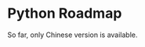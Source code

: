 # Python Roadmap

So far, only Chinese version is available.

<!-- <iframe src="./Python.pdf" width="100%" height="600px"></iframe> -->